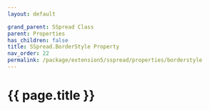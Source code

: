 ```yaml
---
layout: default

grand_parent: SSpread Class
parent: Properties
has_children: false
title: SSpread.BorderStyle Property
nav_order: 22
permalink: /package/extension5/sspread/properties/borderstyle
---
```

# {{ page.title }}
